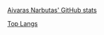 [Aivaras Narbutas' GitHub stats](https://github-readme-stats.vercel.app/api?username=AivarasNarbutas&show_icons=true&theme=github_dark)

[Top Langs](https://github-readme-stats.vercel.app/api/top-langs/?username=anuraghazra&layout=donut)
<!--
**AivarasNarbutas/AivarasNarbutas** is a ✨ _special_ ✨ repository because its `README.md` (this file) appears on your GitHub profile.

Here are some ideas to get you started:

- 🔭 I’m currently working on ...
- 🌱 I’m currently learning ...
- 👯 I’m looking to collaborate on ...
- 🤔 I’m looking for help with ...
- 💬 Ask me about ...
- 📫 How to reach me: ...
- 😄 Pronouns: ...
- ⚡ Fun fact: ...
-->
